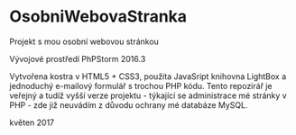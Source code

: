 # OsobniWebovaStranka
Projekt s mou osobní webovou stránkou

Vývojové prostředí PhPStorm 2016.3

Vytvořena kostra v HTML5 + CSS3, použita JavaSript knihovna LightBox a jednoduchý e-mailový formulář s trochou PHP kódu.
Tento repozirář je veřejný a tudíž vyšší verze projektu - týkající se administrace mé stránky v PHP - zde již neuvádím z důvodu ochrany mé databáze MySQL. 

květen 2017

